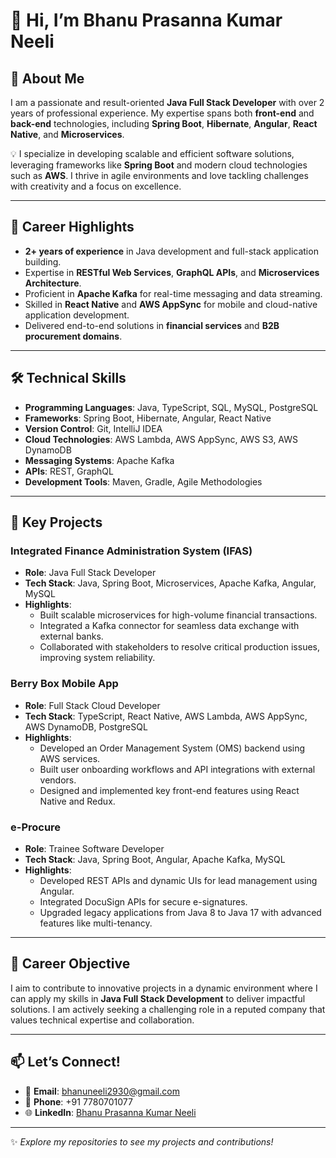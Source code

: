 # 👋 Hi, I’m Bhanu Prasanna Kumar Neeli  

## 🌟 About Me  
I am a passionate and result-oriented **Java Full Stack Developer** with over 2 years of professional experience. My expertise spans both **front-end** and **back-end** technologies, including **Spring Boot**, **Hibernate**, **Angular**, **React Native**, and **Microservices**.  

💡 I specialize in developing scalable and efficient software solutions, leveraging frameworks like **Spring Boot** and modern cloud technologies such as **AWS**. I thrive in agile environments and love tackling challenges with creativity and a focus on excellence.  

---

## 🚀 Career Highlights  
- **2+ years of experience** in Java development and full-stack application building.  
- Expertise in **RESTful Web Services**, **GraphQL APIs**, and **Microservices Architecture**.  
- Proficient in **Apache Kafka** for real-time messaging and data streaming.  
- Skilled in **React Native** and **AWS AppSync** for mobile and cloud-native application development.  
- Delivered end-to-end solutions in **financial services** and **B2B procurement domains**.  

---

## 🛠️ Technical Skills  
- **Programming Languages**: Java, TypeScript, SQL, MySQL, PostgreSQL  
- **Frameworks**: Spring Boot, Hibernate, Angular, React Native  
- **Version Control**: Git, IntelliJ IDEA  
- **Cloud Technologies**: AWS Lambda, AWS AppSync, AWS S3, AWS DynamoDB  
- **Messaging Systems**: Apache Kafka  
- **APIs**: REST, GraphQL  
- **Development Tools**: Maven, Gradle, Agile Methodologies  

---

## 📂 Key Projects  

### **Integrated Finance Administration System (IFAS)**  
- **Role**: Java Full Stack Developer  
- **Tech Stack**: Java, Spring Boot, Microservices, Apache Kafka, Angular, MySQL  
- **Highlights**:  
  - Built scalable microservices for high-volume financial transactions.  
  - Integrated a Kafka connector for seamless data exchange with external banks.  
  - Collaborated with stakeholders to resolve critical production issues, improving system reliability.  

### **Berry Box Mobile App**  
- **Role**: Full Stack Cloud Developer  
- **Tech Stack**: TypeScript, React Native, AWS Lambda, AWS AppSync, AWS DynamoDB, PostgreSQL  
- **Highlights**:  
  - Developed an Order Management System (OMS) backend using AWS services.  
  - Built user onboarding workflows and API integrations with external vendors.  
  - Designed and implemented key front-end features using React Native and Redux.  

### **e-Procure**  
- **Role**: Trainee Software Developer  
- **Tech Stack**: Java, Spring Boot, Angular, Apache Kafka, MySQL  
- **Highlights**:  
  - Developed REST APIs and dynamic UIs for lead management using Angular.  
  - Integrated DocuSign APIs for secure e-signatures.  
  - Upgraded legacy applications from Java 8 to Java 17 with advanced features like multi-tenancy.  

---

## 🎯 Career Objective  
I aim to contribute to innovative projects in a dynamic environment where I can apply my skills in **Java Full Stack Development** to deliver impactful solutions. I am actively seeking a challenging role in a reputed company that values technical expertise and collaboration.  

---

## 📫 Let’s Connect!  
- 📧 **Email**: [bhanuneeli2930@gmail.com](mailto:bhanuneeli2930@gmail.com)  
- 📱 **Phone**: +91 7780701077  
- 🌐 **LinkedIn**: [Bhanu Prasanna Kumar Neeli](https://www.linkedin.com/in/bhanu-neeli)  

---

✨ *Explore my repositories to see my projects and contributions!*  


<!---
bhanuneeli2930/bhanuneeli2930 is a ✨ special ✨ repository because its `README.md` (this file) appears on your GitHub profile.
You can click the Preview link to take a look at your changes.
--->
